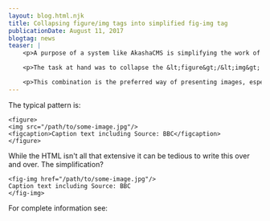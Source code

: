 ```yaml
---
layout: blog.html.njk
title: Collapsing figure/img tags into simplified fig-img tag
publicationDate: August 11, 2017
blogtag: news
teaser: |
    <p>A purpose of a system like AkashaCMS is simplifying the work of content authors to more efficiently write their content.  The task of simplifying work is multi-faceted and can be taken in many different directions.</p>

    <p>The task at hand was to collapse the &lt;figure&gt;/&lt;img&gt; combination into a simplified tag.</p>

    <p>This combination is the preferred way of presenting images, especially when there's to be a caption.</p>
---
```


The typical pattern is:

```
<figure>
<img src="/path/to/some-image.jpg"/>
<figcaption>Caption text including Source: BBC</figcaption>
</figure>
```

While the HTML isn't all that extensive it can be tedious to write this over and over.  The simplification?

```
<fig-img href="/path/to/some-image.jpg"/>
Caption text including Source: BBC
</fig-img>
```

For complete information see: [](/plugins/built-in/index.html)
